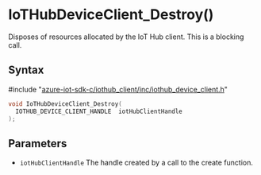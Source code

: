 # IoTHubDeviceClient_Destroy()

Disposes of resources allocated by the IoT Hub client. This is a blocking call.

## Syntax

\#include "[azure-iot-sdk-c/iothub_client/inc/iothub_device_client.h](../iot-c-ref-iothub-device-client-h.md)"  
```C
void IoTHubDeviceClient_Destroy(
  IOTHUB_DEVICE_CLIENT_HANDLE  iotHubClientHandle
);
```

## Parameters
* `iotHubClientHandle` The handle created by a call to the create function.

